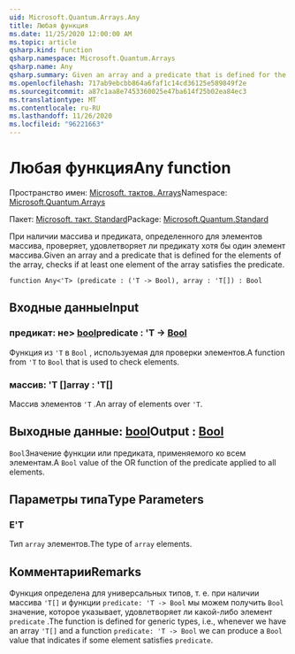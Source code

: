 ```yaml
---
uid: Microsoft.Quantum.Arrays.Any
title: Любая функция
ms.date: 11/25/2020 12:00:00 AM
ms.topic: article
qsharp.kind: function
qsharp.namespace: Microsoft.Quantum.Arrays
qsharp.name: Any
qsharp.summary: Given an array and a predicate that is defined for the elements of the array, checks if at least one element of the array satisfies the predicate.
ms.openlocfilehash: 717ab9ebcbb864a6faf1c14cd36125e589849f2e
ms.sourcegitcommit: a87c1aa8e7453360025e47ba614f25b02ea84ec3
ms.translationtype: MT
ms.contentlocale: ru-RU
ms.lasthandoff: 11/26/2020
ms.locfileid: "96221663"
---
```

# <a name="any-function"></a><span data-ttu-id="5d0cb-102">Любая функция</span><span class="sxs-lookup"><span data-stu-id="5d0cb-102">Any function</span></span>

<span data-ttu-id="5d0cb-103">Пространство имен: [Microsoft. тактов. Arrays](xref:Microsoft.Quantum.Arrays)</span><span class="sxs-lookup"><span data-stu-id="5d0cb-103">Namespace: [Microsoft.Quantum.Arrays](xref:Microsoft.Quantum.Arrays)</span></span>

<span data-ttu-id="5d0cb-104">Пакет: [Microsoft. такт. Standard](https://nuget.org/packages/Microsoft.Quantum.Standard)</span><span class="sxs-lookup"><span data-stu-id="5d0cb-104">Package: [Microsoft.Quantum.Standard](https://nuget.org/packages/Microsoft.Quantum.Standard)</span></span>


<span data-ttu-id="5d0cb-105">При наличии массива и предиката, определенного для элементов массива, проверяет, удовлетворяет ли предикату хотя бы один элемент массива.</span><span class="sxs-lookup"><span data-stu-id="5d0cb-105">Given an array and a predicate that is defined for the elements of the array, checks if at least one element of the array satisfies the predicate.</span></span>

```qsharp
function Any<'T> (predicate : ('T -> Bool), array : 'T[]) : Bool
```


## <a name="input"></a><span data-ttu-id="5d0cb-106">Входные данные</span><span class="sxs-lookup"><span data-stu-id="5d0cb-106">Input</span></span>

### <a name="predicate--t---bool"></a><span data-ttu-id="5d0cb-107">предикат: не> [bool](xref:microsoft.quantum.lang-ref.bool)</span><span class="sxs-lookup"><span data-stu-id="5d0cb-107">predicate : 'T -> [Bool](xref:microsoft.quantum.lang-ref.bool)</span></span>

<span data-ttu-id="5d0cb-108">Функция из `'T` в `Bool` , используемая для проверки элементов.</span><span class="sxs-lookup"><span data-stu-id="5d0cb-108">A function from `'T` to `Bool` that is used to check elements.</span></span>


### <a name="array--t"></a><span data-ttu-id="5d0cb-109">массив: 'T []</span><span class="sxs-lookup"><span data-stu-id="5d0cb-109">array : 'T[]</span></span>

<span data-ttu-id="5d0cb-110">Массив элементов `'T` .</span><span class="sxs-lookup"><span data-stu-id="5d0cb-110">An array of elements over `'T`.</span></span>



## <a name="output--bool"></a><span data-ttu-id="5d0cb-111">Выходные данные: [bool](xref:microsoft.quantum.lang-ref.bool)</span><span class="sxs-lookup"><span data-stu-id="5d0cb-111">Output : [Bool](xref:microsoft.quantum.lang-ref.bool)</span></span>

<span data-ttu-id="5d0cb-112">`Bool`Значение функции или предиката, применяемого ко всем элементам.</span><span class="sxs-lookup"><span data-stu-id="5d0cb-112">A `Bool` value of the OR function of the predicate applied to all elements.</span></span>

## <a name="type-parameters"></a><span data-ttu-id="5d0cb-113">Параметры типа</span><span class="sxs-lookup"><span data-stu-id="5d0cb-113">Type Parameters</span></span>

### <a name="t"></a><span data-ttu-id="5d0cb-114">Е</span><span class="sxs-lookup"><span data-stu-id="5d0cb-114">'T</span></span>

<span data-ttu-id="5d0cb-115">Тип `array` элементов.</span><span class="sxs-lookup"><span data-stu-id="5d0cb-115">The type of `array` elements.</span></span>

## <a name="remarks"></a><span data-ttu-id="5d0cb-116">Комментарии</span><span class="sxs-lookup"><span data-stu-id="5d0cb-116">Remarks</span></span>

<span data-ttu-id="5d0cb-117">Функция определена для универсальных типов, т. е. при наличии массива `'T[]` и функции `predicate: 'T -> Bool` мы можем получить `Bool` значение, которое указывает, удовлетворяет ли какой-либо элемент `predicate` .</span><span class="sxs-lookup"><span data-stu-id="5d0cb-117">The function is defined for generic types, i.e., whenever we have an array `'T[]` and a function `predicate: 'T -> Bool` we can produce a `Bool` value that indicates if some element satisfies `predicate`.</span></span>